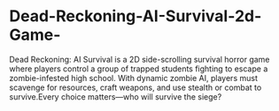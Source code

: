 # Dead-Reckoning-AI-Survival-2d-Game-
Dead Reckoning: AI Survival is a 2D side-scrolling survival horror game where players control a group of trapped students fighting to escape a zombie-infested high school. With dynamic zombie AI, players must scavenge for resources, craft weapons, and use stealth or combat to survive.Every choice matters—who will survive the siege?
